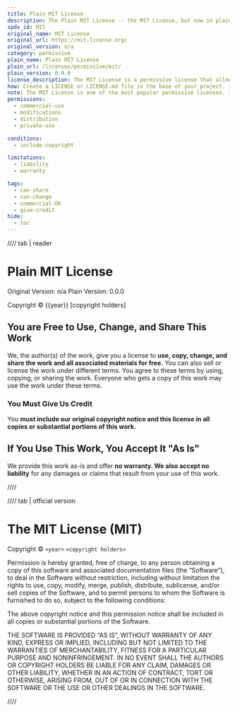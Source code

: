 ```yaml
---
title: Plain MIT License
description: The Plain MIT License -- the MIT License, but now in plain language for everyone to understand. Real terms for real people.
spdx_id: MIT
original_name: MIT License
original_url: https://mit-license.org/
original_version: n/a
category: permissive
plain_name: Plain MIT License
plain_url: /licenses/permissive/mit/
plain_version: 0.0.0
license_description: The MIT License is a permissive license that allows you to do whatever you want with the code as long as you include the original copyright and license notice in any copy of the software/source.
how: Create a LICENSE or LICENSE.md file in the base of your project. If your project is on Github or another platform that uses markdown, copy the markdown version using the copy icon. Otherwise, use the plaintext version.
note: The MIT License is one of the most popular permissive licenses. It is a simple, clear license that allows you to do almost anything with a work as long as you give credit to the original author.
permissions:
  - commercial-use
  - modifications
  - distribution
  - private-use

conditions:
  - include-copyright

limitations:
  - liability
  - warranty

tags:
  - can-share
  - can-change
  - commercial-OK
  - give-credit
hide:
  - toc
---
```


//// tab | reader

# Plain MIT License

Original Version: n/a
Plain Version: 0.0.0

Copyright © {{year}} [copyright holders]

## You are Free to Use, Change, and Share This Work

We, the author(s) of the work, give you a license to **use, copy, change, and share the work and all associated materials for free.** You can also sell or license the work under different terms. You agree to these terms by using, copying, or sharing the work. Everyone who gets a copy of this work may use the work under these terms.

### You Must Give Us Credit

You **must include our original copyright notice and this license in all copies or substantial portions of this work.**

## If You Use This Work, You Accept It "As Is"

We provide this work as-is and offer **no warranty. We also accept no liability** for any damages or claims that result from your use of this work.

////

//// tab | official version

# The MIT License (MIT)

Copyright © `<year>` `<copyright holders>`

Permission is hereby granted, free of charge, to any person
obtaining a copy of this software and associated documentation
files (the “Software”), to deal in the Software without
restriction, including without limitation the rights to use,
copy, modify, merge, publish, distribute, sublicense, and/or sell
copies of the Software, and to permit persons to whom the
Software is furnished to do so, subject to the following
conditions:

The above copyright notice and this permission notice shall be
included in all copies or substantial portions of the Software.

THE SOFTWARE IS PROVIDED “AS IS”, WITHOUT WARRANTY OF ANY KIND,
EXPRESS OR IMPLIED, INCLUDING BUT NOT LIMITED TO THE WARRANTIES
OF MERCHANTABILITY, FITNESS FOR A PARTICULAR PURPOSE AND
NONINFRINGEMENT. IN NO EVENT SHALL THE AUTHORS OR COPYRIGHT
HOLDERS BE LIABLE FOR ANY CLAIM, DAMAGES OR OTHER LIABILITY,
WHETHER IN AN ACTION OF CONTRACT, TORT OR OTHERWISE, ARISING
FROM, OUT OF OR IN CONNECTION WITH THE SOFTWARE OR THE USE OR
OTHER DEALINGS IN THE SOFTWARE.

////
